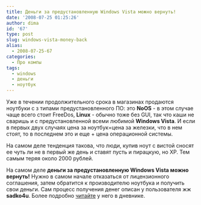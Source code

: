 ```yaml
---
title: Деньги за предустановленную Windows Vista можно вернуть!
date: '2008-07-25 01:25:26'
author: dima
id: '67'
type: post
slug: windows-vista-money-back
alias: 
  - 2008-07-25-67
categories:
  - Про компы
tags:
  - windows
  - деньги
  - ноутбук
---
```


Уже в течении продолжительного срока в магазинах продаются ноутбуки с з типами предустановленного ПО: это **NoOS** - в этом случае чаще всего стоит FreeDos, **Linux** - обычно тоже без GUI, так что каши не сваришь и с предустановленной всеми любимой **Windows Vista**. И если в первых двух случаях цена за ноутбук=цена за железки, что в нем стоят, то в последнем это и еще + цена операционной системы.  

На самом деле тенденция такова, что люди, купив ноут с вистой сносят ее чуть ли не в первый же день и ставят пусть и пирацкую, но ХР. Тем самым теряя около 2000 рублей. 

На самом деле **деньги за предустановленную Windows Vista можно вернуть!** Нужно в самом начале отказаться от лицензионного соглашения, затем обратится к производителю ноутбука и получить свои деньги. Сам процесс получения денег описан у пользователя жж **sadko4u**. Более подробно [читайте](https://sadko4u.livejournal.com/32864.html) у него в дневнике.